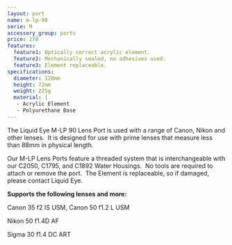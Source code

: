 ```yaml
---
layout: port
name: m-lp-90
serie: M
accessory_group: ports
price: 170
features:
  feature1: Optically correct acrylic element.
  feature2: Mechanically sealed, no adhesives used.
  feature3: Element replaceable.
specifications:
  diameter: 120mm
  height: 72mm
  weight: 225g
  material: |
   - Acrylic Element
   - Polyurethane Base
---
```

The Liquid Eye M-LP 90 Lens Port is used with a range of Canon, Nikon and other lenses.  It is designed for use with prime lenses that measure less than 88mm in physical length.

Our M-LP Lens Ports feature a threaded system that is interchangeable with our C2050, C1795, and C1892 Water Housings.  No tools are required to attach or remove the port.  The Element is replaceable, so if damaged, please contact Liquid Eye.

**Supports the following lenses and more:**

Canon	35 f2 IS USM, Canon	50 f1.2 L USM

Nikon	50 f1.4D AF

Sigma	30 f1.4 DC ART
